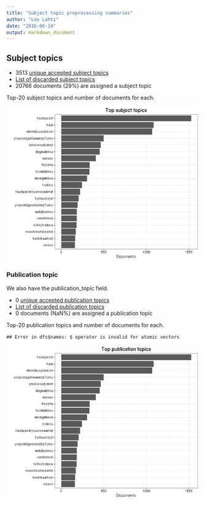 ```yaml
---
title: "Subject topic preprocessing summaries"
author: "Leo Lahti"
date: "2016-06-14"
output: markdown_document
---
```


## Subject topics



  * 3513 [unique accepted subject topics](output.tables/subject_topic_accepted.csv)
  * [List of discarded subject topics](output.tables/subject_topic_discarded.csv)
  * 20766 documents (29%) are assigned a subject topic 


Top-20 subject topics and number of documents for each.

![plot of chunk summarytopics22](figure/summarytopics22-1.png)

### Publication topic

We also have the publication_topic field.



  * 0 [unique accepted publication topics](output.tables/publication_topic_accepted.csv)
  * [List of discarded publication topics](output.tables/publication_topic_discarded.csv)
  * 0 documents (NaN%) are assigned a publication topic 


Top-20 publication topics and number of documents for each.


```
## Error in dfs$names: $ operator is invalid for atomic vectors
```

![plot of chunk summarytopics223](figure/summarytopics223-1.png)
